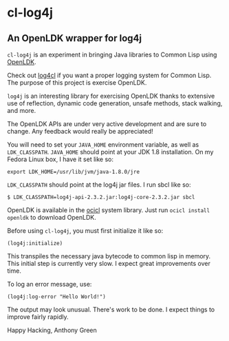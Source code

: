 # cl-log4j
## An OpenLDK wrapper for log4j

`cl-log4j` is an experiment in bringing Java libraries to Common Lisp
using [OpenLDK](https://github.com/atgreen/openldk).

Check out [log4cl](https://github.com/sharplispers/log4cl) if you want
a proper logging system for Common Lisp.  The purpose of this project
is exercise OpenLDK.

`log4j` is an interesting library for exercising OpenLDK thanks to
extensive use of reflection, dynamic code generation, unsafe methods,
stack walking, and more.

The OpenLDK APIs are under very active development and are sure to
change.  Any feedback would really be appreciated!

You will need to set your `JAVA_HOME` environment variable, as well as
`LDK_CLASSPATH`.  `JAVA_HOME` should point at your JDK 1.8
installation.  On my Fedora Linux box, I have it set like so:

```
export LDK_HOME=/usr/lib/jvm/java-1.8.0/jre
```

`LDK_CLASSPATH` should point at the log4j jar files. I run sbcl like so:

```
$ LDK_CLASSPATH=log4j-api-2.3.2.jar:log4j-core-2.3.2.jar sbcl
```

OpenLDK is available in the [ocicl](https://github.com/ocicl/ocicl)
system library.  Just run `ocicl install openldk` to download OpenLDK.

Before using `cl-log4j`, you must first initialize it like so:
```
(log4j:initialize)
```

This transpiles the necessary java bytecode to common lisp in memory.
This initial step is currently very slow.  I expect great improvements
over time.

To log an error message, use:
```
(log4j:log-error "Hello World!")
```

The output may look unusual.  There's work to be done. I expect things
to improve fairly rapidly.


Happy Hacking,
Anthony Green
